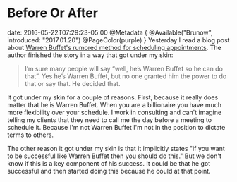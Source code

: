 # Before Or After
date: 2016-05-22T07:29:23-05:00
@Metadata {
  @Available("Brunow", introduced: "2017.01.20")
  @PageColor(purple)
}
Yesterday I read a blog post about [Warren Buffet's rumored method for scheduling appointments](https://m.signalvnoise.com/warren-buffet-on-scheduling-meetings-f0826c0e88f6#.8jnx5easq). The author finished the story in a way that got under my skin:

> I’m sure many people will say “well, he’s Warren Buffet so he
> can do that”. Yes he’s Warren Buffet, but no one granted him 
> the power to do that or say that. He decided that.

It got under my skin for a couple of reasons. First, because it really does matter that he is Warren Buffet. When you are a billionaire you have much more flexibility over your schedule. I work in consulting and can't imagine telling my clients that they need to call me the day before a meeting to schedule it. Because I'm not Warren Buffet I'm not in the position to dictate terms to others.

The other reason it got under my skin is that it implicitly states "if you want to be successful like Warren Buffet then you should do this." But we don't know if this is a key component of his success. It could be that he got successful and then started doing this because he could at that point. 
